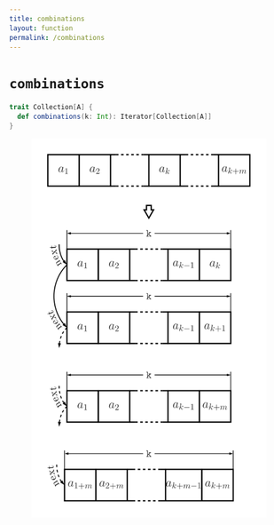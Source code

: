 ```yaml
---
title: combinations
layout: function
permalink: /combinations
---
```


# `combinations`

~~~ scala
trait Collection[A] {
  def combinations(k: Int): Iterator[Collection[A]]
}
~~~

<figure class="diagram">
  <img src="images/combinations.svg" alt="combinations function">
  <!-- <figcaption class="diagram-desc"><code>combinations</code> uses <code>p</code> to classify elements into two groups</figcaption> -->
</figure>

